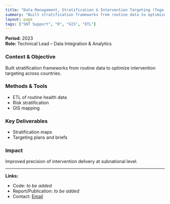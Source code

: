 ```yaml
---
title: "Data Management, Stratification & Intervention Targeting (Togo, Guinea, Burkina Faso)"
summary: "Built stratification frameworks from routine data to optimize intervention targeting across countries."
layout: page
tags: ["SNT Support", "R", "GIS", "ETL"]
---
```

**Period:** 2023  
**Role:** Technical Lead – Data Integration & Analytics

### Context & Objective  
Built stratification frameworks from routine data to optimize intervention targeting across countries.

### Methods & Tools  
- ETL of routine health data
- Risk stratification
- GIS mapping

### Key Deliverables  
- Stratification maps
- Targeting plans and briefs

### Impact  
Improved precision of intervention delivery at subnational level.

---
**Links:**  
- Code: _to be added_  
- Report/Publication: _to be added_  
- Contact: [Email](mailto:ousmanerabi12@gmail.com)
